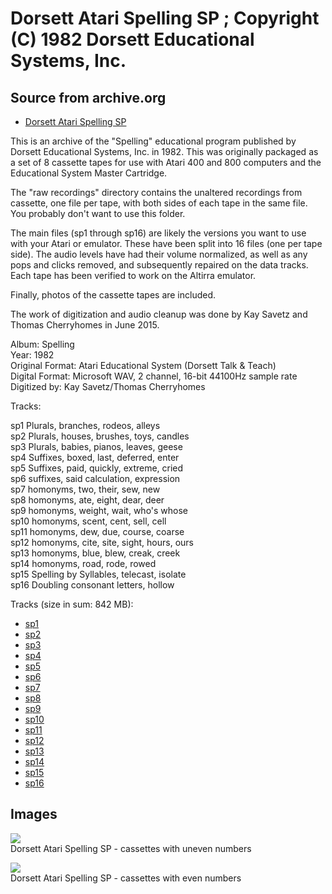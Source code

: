 # Dorsett Atari Spelling SP ; Copyright (C) 1982 Dorsett Educational Systems, Inc.  
## Source from archive.org  
- [Dorsett Atari Spelling SP](https://archive.org/details/DorsettAtariSpelling)  
  
This is an archive of the "Spelling" educational program published by Dorsett Educational Systems, Inc. in 1982. This was originally packaged as a set of 8 cassette tapes for use with Atari 400 and 800 computers and the Educational System Master Cartridge.  
  
The "raw recordings" directory contains the unaltered recordings from cassette, one file per tape, with both sides of each tape in the same file. You probably don't want to use this folder.  
  
The main files (sp1 through sp16) are likely the versions you want to use with your Atari or emulator. These have been split into 16 files (one per tape side). The audio levels have had their volume normalized, as well as any pops and clicks removed, and subsequently repaired on the data tracks. Each tape has been verified to work on the Altirra emulator.  
  
Finally, photos of the cassette tapes are included.  
  
The work of digitization and audio cleanup was done by Kay Savetz and Thomas Cherryhomes in June 2015.  
  
Album: Spelling  
Year: 1982  
Original Format: Atari Educational System (Dorsett Talk & Teach)  
Digital Format: Microsoft WAV, 2 channel, 16-bit 44100Hz sample rate  
Digitized by: Kay Savetz/Thomas Cherryhomes  
  
Tracks:  
  
sp1	Plurals, branches, rodeos, alleys  
sp2	Plurals, houses, brushes, toys, candles  
sp3	Plurals, babies, pianos, leaves, geese  
sp4	Suffixes, boxed, last, deferred, enter  
sp5	Suffixes, paid, quickly, extreme, cried  
sp6	suffixes, said calculation, expression  
sp7	homonyms, two, their, sew, new  
sp8	homonyms, ate, eight, dear, deer  
sp9	homonyms, weight, wait, who's whose  
sp10	homonyms, scent, cent, sell, cell  
sp11	homonyms, dew, due, course, coarse  
sp12	homonyms, cite, site, sight, hours, ours  
sp13	homonyms, blue, blew, creak, creek  
sp14	homonyms, road, rode, rowed  
sp15	Spelling by Syllables, telecast, isolate  
sp16	Doubling consonant letters, hollow  
  
Tracks (size in sum: 842 MB):  
  
- [sp1](http://data.atariwiki.org/FLAC/Spelling/sp1.flac)  
- [sp2](http://data.atariwiki.org/FLAC/Spelling/sp2.flac)  
- [sp3](http://data.atariwiki.org/FLAC/Spelling/sp3.flac)  
- [sp4](http://data.atariwiki.org/FLAC/Spelling/sp4.flac)  
- [sp5](http://data.atariwiki.org/FLAC/Spelling/sp5.flac)  
- [sp6](http://data.atariwiki.org/FLAC/Spelling/sp6.flac)  
- [sp7](http://data.atariwiki.org/FLAC/Spelling/sp7.flac)  
- [sp8](http://data.atariwiki.org/FLAC/Spelling/sp8.flac)  
- [sp9](http://data.atariwiki.org/FLAC/Spelling/sp9.flac)  
- [sp10](http://data.atariwiki.org/FLAC/Spelling/sp10.flac)  
- [sp11](http://data.atariwiki.org/FLAC/Spelling/sp11.flac)  
- [sp12](http://data.atariwiki.org/FLAC/Spelling/sp12.flac)  
- [sp13](http://data.atariwiki.org/FLAC/Spelling/sp13.flac)  
- [sp14](http://data.atariwiki.org/FLAC/Spelling/sp14.flac)  
- [sp15](http://data.atariwiki.org/FLAC/Spelling/sp15.flac)  
- [sp16](http://data.atariwiki.org/FLAC/Spelling/sp16.flac)  
## Images  
![](attachments/spA_.jpg)  
Dorsett Atari Spelling SP - cassettes with uneven numbers  
  
![](attachments/spB_.jpg)  
Dorsett Atari Spelling SP - cassettes with even numbers  
